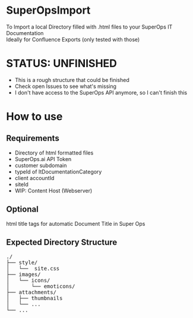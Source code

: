 # SuperOpsImport

To Import a local Directory filled with .html files to your SuperOps IT Documentation
<br>
Ideally for Confluence Exports (only tested with those)

# STATUS: UNFINISHED
* This is a rough structure that could be finished
* Check open Issues to see what's missing
* I don't have access to the SuperOps API anymore, so I can't finish this

# How to use
## Requirements
* Directory of html formatted files
* SuperOps.ai API Token
* customer subdomain
* typeId of ItDocumentationCategory
* client accountId
* siteId
* WIP: Content Host (Webserver)

## Optional
html title tags for automatic Document Title in Super Ops

## Expected Directory Structure
<pre>
./
├── style/
│   └──  site.css
├── images/
│   └── icons/
│       └── emoticons/
├── attachments/
│   ├── thumbnails
│   └── ...
└── ...
</pre>
